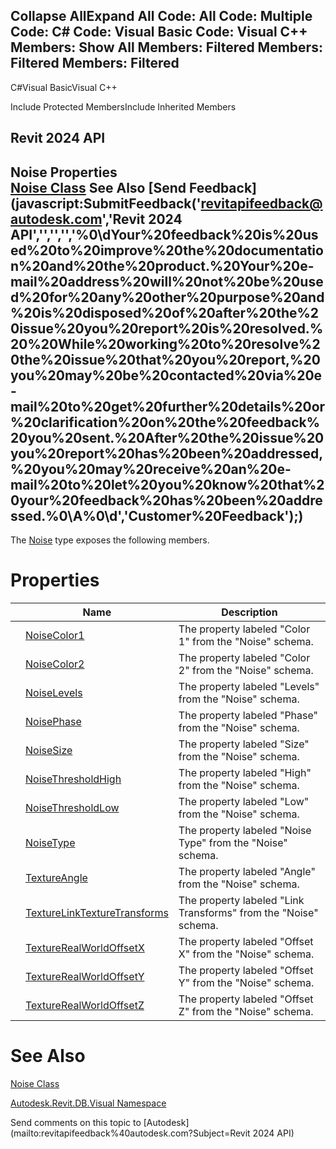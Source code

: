 ﻿

Collapse AllExpand All Code: All Code: Multiple Code: C# Code: Visual Basic Code: Visual C++  Members: Show All Members: Filtered Members: Filtered Members: Filtered   
---  
  
C#Visual BasicVisual C++

Include Protected MembersInclude Inherited Members

Revit 2024 API  
---  
Noise Properties  
[Noise Class](71c2801a-771b-97ce-3ef4-4c4e0904c5ec.md) See Also [Send Feedback](javascript:SubmitFeedback\('revitapifeedback@autodesk.com','Revit 2024 API','','','','%0\\dYour%20feedback%20is%20used%20to%20improve%20the%20documentation%20and%20the%20product.%20Your%20e-mail%20address%20will%20not%20be%20used%20for%20any%20other%20purpose%20and%20is%20disposed%20of%20after%20the%20issue%20you%20report%20is%20resolved.%20%20While%20working%20to%20resolve%20the%20issue%20that%20you%20report,%20you%20may%20be%20contacted%20via%20e-mail%20to%20get%20further%20details%20or%20clarification%20on%20the%20feedback%20you%20sent.%20After%20the%20issue%20you%20report%20has%20been%20addressed,%20you%20may%20receive%20an%20e-mail%20to%20let%20you%20know%20that%20your%20feedback%20has%20been%20addressed.%0\\A%0\\d','Customer%20Feedback'\);)  
---  
  
The [Noise](71c2801a-771b-97ce-3ef4-4c4e0904c5ec.md) type exposes the following members.

# Properties

|  | Name | Description |
| --- | --- | --- |
|  | [NoiseColor1](9ae41868-dd27-3f90-7cf8-8dd660be9c1f.md) | The property labeled "Color 1" from the "Noise" schema. |
|  | [NoiseColor2](f56afd44-bb4a-d6ff-411a-a724445c2954.md) | The property labeled "Color 2" from the "Noise" schema. |
|  | [NoiseLevels](8529898b-8a9e-f3dd-8ced-7e03aea405b7.md) | The property labeled "Levels" from the "Noise" schema. |
|  | [NoisePhase](242adaa0-1c74-8a7b-60b0-fb7243391225.md) | The property labeled "Phase" from the "Noise" schema. |
|  | [NoiseSize](e35ef81d-6838-8d52-f879-5a1d566b2fe0.md) | The property labeled "Size" from the "Noise" schema. |
|  | [NoiseThresholdHigh](e08807a7-a8fa-76f6-738b-ea98d954cc39.md) | The property labeled "High" from the "Noise" schema. |
|  | [NoiseThresholdLow](2577952c-8653-c669-f8b8-c4fc3b01edd2.md) | The property labeled "Low" from the "Noise" schema. |
|  | [NoiseType](61a19711-0c66-1811-178c-ee9aec3b1b25.md) | The property labeled "Noise Type" from the "Noise" schema. |
|  | [TextureAngle](1007a66e-fc52-2567-f089-349728973048.md) | The property labeled "Angle" from the "Noise" schema. |
|  | [TextureLinkTextureTransforms](2bb5bc1b-094f-d31b-163b-b51386c56048.md) | The property labeled "Link Transforms" from the "Noise" schema. |
|  | [TextureRealWorldOffsetX](1aa4db18-1cac-878e-506c-12a9aad40fa0.md) | The property labeled "Offset X" from the "Noise" schema. |
|  | [TextureRealWorldOffsetY](54d11e3d-30b2-5fc1-d9fd-9bd0ddfe2cd1.md) | The property labeled "Offset Y" from the "Noise" schema. |
|  | [TextureRealWorldOffsetZ](0d1f4cbb-dd95-5b42-42b9-b59c03296985.md) | The property labeled "Offset Z" from the "Noise" schema. |
  
# See Also

[Noise Class](71c2801a-771b-97ce-3ef4-4c4e0904c5ec.md)

[Autodesk.Revit.DB.Visual Namespace](f5a10581-6ac2-be19-0e32-f87d05bc8b83.md)

Send comments on this topic to [Autodesk](mailto:revitapifeedback%40autodesk.com?Subject=Revit 2024 API)